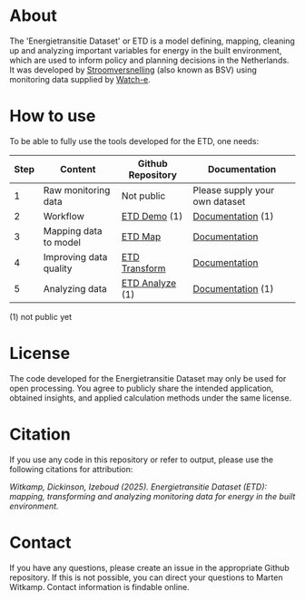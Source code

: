# About
The 'Energietransitie Dataset' or ETD is a model defining, mapping, cleaning up and analyzing important variables for energy in the built environment, which are used to inform policy and planning decisions in the Netherlands. It was developed by <a href="https://stroomversnelling.nl">Stroomversnelling</a> (also known as BSV) using monitoring data supplied by <a href="https://watch-e.nl">Watch-e</a>. 

# How to use
To be able to fully use the tools developed for the ETD, one needs:

| **Step** | **Content**               | **Github Repository**   | **Documentation**                                           |
| -------- | ----------------------- | ----------------------- | ----------------------------------------------------------- |
| 1        | Raw monitoring data     | Not public              | Please supply your own dataset                              |
| 2        | Workflow                | <a href="https://github.com/Stroomversnelling/etddemo">ETD Demo</a> (1) | <a href="https://stroomversnelling.github.io/etddemo/index.html">Documentation</a> (1) |
| 3        | Mapping data to model   | <a href="https://github.com/Stroomversnelling/etdmap">ETD Map</a>   | <a href="https://stroomversnelling.github.io/etdmap/index.html">Documentation</a> |
| 4        | Improving data quality  | <a href="https://github.com/Stroomversnelling/etdtransform">ETD Transform</a>   | <a href="https://stroomversnelling.github.io/etdtransform/index.html">Documentation</a> |
| 5        | Analyzing data          | <a href="https://github.com/Stroomversnelling/etdanalyze">ETD Analyze</a> (1) | <a href="https://stroomversnelling.github.io/etdanalyze/index.html">Documentation</a> (1) |

(1) not public yet

# License

The code developed for the Energietransitie Dataset may only be used for open processing. You agree to publicly share the intended application, obtained insights, and applied calculation methods under the same license.

# Citation

If you use any code in this repository or refer to output, please use the following citations for attribution:

_Witkamp, Dickinson, Izeboud (2025). Energietransitie Dataset (ETD): mapping, transforming and analyzing monitoring data for energy in the built environment._

# Contact

If you have any questions, please create an issue in the appropriate Github repository. If this is not possible, you can direct your questions to Marten Witkamp. Contact information is findable online.
